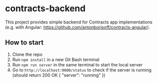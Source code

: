# contracts-backend

This project provides simple backend for Contracts app implementations (e.g. with Angular: https://github.com/antonborisoff/contracts-angular).

## How to start

1. Clone the repo
2. Run `npm install` in a new Git Bash terminal
3. Run `npm run server` in the same terminal to start the local server
4. Go to `http://localhost:9000/status` to check if the server is running (should return 200 OK { "server": "running" })